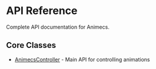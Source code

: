 # API Reference

Complete API documentation for Animecs.

## Core Classes

- [AnimecsController](controller.md) - Main API for controlling animations